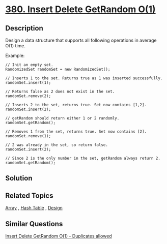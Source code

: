 # [380. Insert Delete GetRandom O(1)](https://leetcode.com/problems/insert-delete-getrandom-o1)

## Description

Design a data structure that supports all following operations in average O(1) time.





Example:

```
// Init an empty set.
RandomizedSet randomSet = new RandomizedSet();

// Inserts 1 to the set. Returns true as 1 was inserted successfully.
randomSet.insert(1);

// Returns false as 2 does not exist in the set.
randomSet.remove(2);

// Inserts 2 to the set, returns true. Set now contains [1,2].
randomSet.insert(2);

// getRandom should return either 1 or 2 randomly.
randomSet.getRandom();

// Removes 1 from the set, returns true. Set now contains [2].
randomSet.remove(1);

// 2 was already in the set, so return false.
randomSet.insert(2);

// Since 2 is the only number in the set, getRandom always return 2.
randomSet.getRandom();
```



## Solution



## Related Topics

[Array](https://leetcode.com/tag/array/) , [Hash Table](https://leetcode.com/tag/hash-table/) , [Design](https://leetcode.com/tag/design/) 

## Similar Questions

[Insert Delete GetRandom O(1) - Duplicates allowed](https://leetcode.com/problems/insert-delete-getrandom-o1-duplicates-allowed/)
